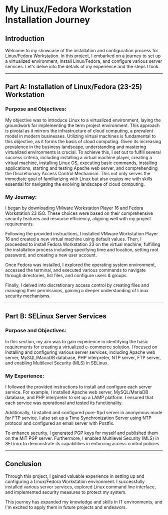 # My Linux/Fedora Workstation Installation Journey

## Introduction

Welcome to my showcase of the installation and configuration process for Linux/Fedora Workstation. In this project, I embarked on a journey to set up a virtualized environment, install Linux/Fedora, and configure various server services. Let's delve into the details of my experience and the steps I took.

---

## Part A: Installation of Linux/Fedora (23-25) Workstation

### Purpose and Objectives:

My objective was to introduce Linux to a virtualized environment, laying the groundwork for implementing the term project environment. This approach is pivotal as it mirrors the infrastructure of cloud computing, a prevalent model in modern businesses. Utilizing virtual machines is fundamental to this objective, as it forms the basis of cloud computing. Given its increasing prevalence in the business landscape, understanding and mastering virtualized environments is crucial. To achieve this, I set out to fulfill several success criteria, including installing a virtual machine player, creating a virtual machine, installing Linux OS, executing basic commands, installing applications, starting and testing Apache web server, and comprehending the Discretionary Access Control Mechanism. This not only serves the immediate goal of familiarizing with Linux but also equips me with skills essential for navigating the evolving landscape of cloud computing.
### My Journey:

I began by downloading VMware Workstation Player 16 and Fedora Workstation 23 ISO. These choices were based on their comprehensive security features and resource efficiency, aligning well with my project requirements.

Following the provided instructions, I installed VMware Workstation Player 16 and created a new virtual machine using default values. Then, I proceeded to install Fedora Workstation 23 on the virtual machine, fulfilling the installation process including specifying time and location, setting root password, and creating a new user account.

Once Fedora was installed, I explored the operating system environment, accessed the terminal, and executed various commands to navigate through directories, list files, and configure users & groups.

Finally, I delved into discretionary access control by creating files and managing their permissions, gaining a deeper understanding of Linux security mechanisms.

---

## Part B: SELinux Server Services

### Purpose and Objectives:

In this section, my aim was to gain experience in identifying the basic requirements for creating a virtualized e-commerce solution. I focused on installing and configuring various server services, including Apache web server, MySQL/MariaDB database, PHP interpreter, NTP server, FTP server, and enabling Multilevel Security (MLS) in SELinux.

### My Experience:

I followed the provided instructions to install and configure each server service. For example, I installed Apache web server, MySQL/MariaDB database, and PHP interpreter to set up a LAMP platform. I ensured that each service was operational and tested its functionality.

Additionally, I installed and configured pure-ftpd server in anonymous mode for FTP service. I also set up a Time Synchronization Server using NTP protocol and configured an email server with Postfix.

To enhance security, I generated PGP keys for myself and published them on the MIT PGP server. Furthermore, I enabled Multilevel Security (MLS) in SELinux to demonstrate its capabilities in enforcing access control policies.

---

## Conclusion

Through this project, I gained valuable experience in setting up and configuring a Linux/Fedora Workstation environment. I successfully installed various server services, explored Linux command line interface, and implemented security measures to protect my system.

This journey has expanded my knowledge and skills in IT environments, and I'm excited to apply them in future projects and endeavors.


